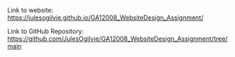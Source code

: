 Link to website: https://julesogilvie.github.io/GA12008_WebsiteDesign_Assignment/

Link to GitHub Repository: https://github.com/JulesOgilvie/GA12008_WebsiteDesign_Assignment/tree/main